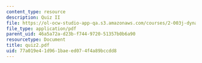```yaml
---
content_type: resource
description: Quiz II
file: https://ol-ocw-studio-app-qa.s3.amazonaws.com/courses/2-003j-dynamics-and-vibration-13-013j-fall-2002/77a019e41d961baeed074f4a89bccdd8_quiz2.pdf
file_type: application/pdf
parent_uid: 46a5a72a-d23b-f744-9720-51357b0b6a90
resourcetype: Document
title: quiz2.pdf
uid: 77a019e4-1d96-1bae-ed07-4f4a89bccdd8
---
```

